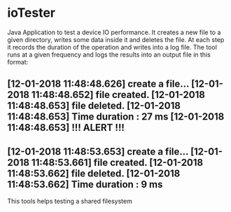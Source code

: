 # ioTester
Java Application to test a device IO performance.
It creates a new file to a given directory, writes some data inside it and deletes the file. At each step it records the duration of the operation and writes into a log file. The tool runs at a given frequency and logs the results into an output file in this format:

 [12-01-2018 11:48:48.626] create a file... 
 [12-01-2018 11:48:48.652] file created. 
 [12-01-2018 11:48:48.653] file deleted. 
 [12-01-2018 11:48:48.653] Time duration : 27 ms
 [12-01-2018 11:48:48.653] !!! ALERT !!! 
 ----------------------------------------------------------
 [12-01-2018 11:48:53.653] create a file... 
 [12-01-2018 11:48:53.661] file created. 
 [12-01-2018 11:48:53.662] file deleted. 
 [12-01-2018 11:48:53.662] Time duration : 9 ms
 ----------------------------------------------------------

This tools helps testing a shared filesystem






